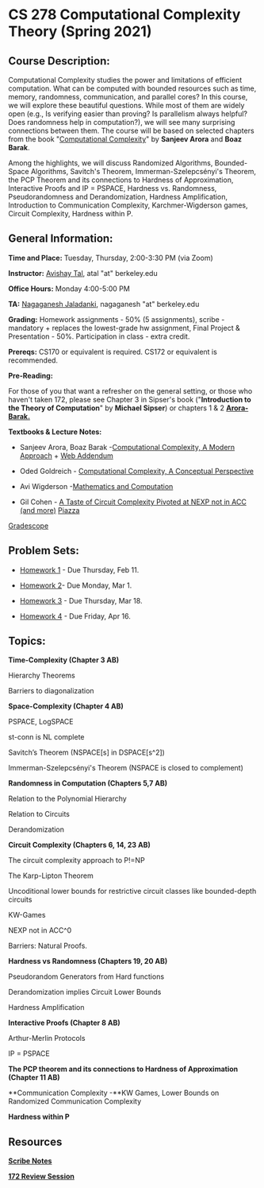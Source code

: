# **CS 278 Computational Complexity Theory (Spring 2021)** 

## Course Description:

Computational Complexity studies the power and limitations of efficient computation. What can be computed with bounded resources such as time, memory, randomness, communication, and parallel cores? In this course, we will explore these beautiful questions. While most of them are widely open (e.g., Is verifying easier than proving? Is parallelism always helpful? Does randomness help in computation?), we will see many surprising connections between them. The course will be based on selected chapters from the book "[Computational Complexity](http://theory.cs.princeton.edu/complexity/)" by **Sanjeev Arora** and **Boaz Barak**.

Among the highlights, we will discuss Randomized Algorithms, Bounded-Space Algorithms, Savitch's Theorem, Immerman-Szelepcsényi's Theorem, the PCP Theorem and its connections to Hardness of Approximation, Interactive Proofs and IP = PSPACE, Hardness vs. Randomness, Pseudorandomness and Derandomization, Hardness Amplification, Introduction to Communication Complexity, Karchmer-Wigderson games, Circuit Complexity, Hardness within P.

## General Information:

**Time and Place:** Tuesday, Thursday, 2:00-3:30 PM (via Zoom)

**Instructor:** [Avishay Tal](http://www.avishaytal.org/), atal "at" berkeley.edu

**Office Hours:** Monday 4:00-5:00 PM

**TA:** [Nagaganesh Jaladanki](https://nagaganesh.com), nagaganesh "at" berkeley.edu

**Grading:** Homework assignments - 50% (5 assignments), scribe - mandatory + replaces the lowest-grade hw assignment, Final Project & Presentation - 50%. Participation in class - extra credit.

**Prereqs:** CS170 or equivalent is required. CS172 or equivalent is recommended.

**Pre-Reading:**

For those of you that want a refresher on the general setting, or those who haven't taken 172, please see Chapter 3 in Sipser's book ("**Introduction to the Theory of Computation**" by **Michael Sipser**) or chapters 1 & 2 [**Arora-Barak.**](http://theory.cs.princeton.edu/complexity/)

**Textbooks & Lecture Notes:**

- Sanjeev Arora, Boaz Barak -[Computational Complexity, A Modern Approach](http://theory.cs.princeton.edu/complexity/) \+ [Web Addendum](https://www.cs.utexas.edu/~danama/courses/adv-comp20/accnexp.pdf)

- Oded Goldreich - [Computational Complexity, A Conceptual Perspective](http://www.wisdom.weizmann.ac.il/~oded/cc-book.html)

- Avi Wigderson -[Mathematics and Computation](https://www.math.ias.edu/avi/book)

- Gil Cohen - [A Taste of Circuit Complexity Pivoted at NEXP not in ACC (and more)](http://eccc.hpi-web.de/resources/pdf/cohen.pdf)
[Piazza](http://piazza.com/berkeley/spring2021/cs278/home)

[Gradescope](https://www.gradescope.com/courses/242906)

## Problem Sets:

- [Homework 1](https://drive.google.com/open?id=1KO3nmX0AmXOEiW8XMXxZ5UCgcUyhQ4TP) \- Due Thursday, Feb 11.

- [Homework 2](https://drive.google.com/open?id=1Qn-hueIXHg5UHe6w2OZYpqJsq8Z9269z)\- Due Monday, Mar 1.

- [Homework 3](https://drive.google.com/open?id=1NQYTyLTnpZub9w2EpW47cbG81y5bRMoi) \- Due Thursday, Mar 18.

- [Homework 4](https://drive.google.com/open?id=1naoQEjgq9-Fg53vYO-S0u6O_oQmu_XKO) \- Due Friday, Apr 16.


## Topics:

**Time-Complexity (Chapter 3 AB)**

Hierarchy Theorems

Barriers to diagonalization

**Space-Complexity (Chapter 4 AB)**

PSPACE, LogSPACE

st-conn is NL complete

Savitch’s Theorem (NSPACE\[s\] in DSPACE\[s^2\])

Immerman-Szelepcsényi's Theorem (NSPACE is closed to complement)

**Randomness in Computation (Chapters 5,7 AB)**

Relation to the Polynomial Hierarchy

Relation to Circuits

Derandomization

**Circuit Complexity (Chapters 6, 14, 23 AB)**

The circuit complexity approach to P!=NP

The Karp-Lipton Theorem

Uncoditional lower bounds for restrictive circuit classes like bounded-depth circuits

KW-Games

NEXP not in ACC^0

Barriers: Natural Proofs.

**Hardness vs Randomness (Chapters 19, 20 AB)**

Pseudorandom Generators from Hard functions

Derandomization implies Circuit Lower Bounds

Hardness Amplification

**Interactive Proofs (Chapter 8 AB)**

Arthur-Merlin Protocols

IP = PSPACE

**The PCP theorem and its connections to Hardness of Approximation (Chapter 11 AB)**

**Communication Complexity -**KW Games, Lower Bounds on Randomized Communication Complexity

**Hardness within P**

## Resources

[**Scribe Notes**](https://drive.google.com/open?id=1Yy1tb_Dj4g63LtnzK38pT0XYJiI-Vtxw)

[**172 Review Session**](https://drive.google.com/open?id=1j5G0lvvc8R7Kc7MXahNSUrrFh1UN92nc)
